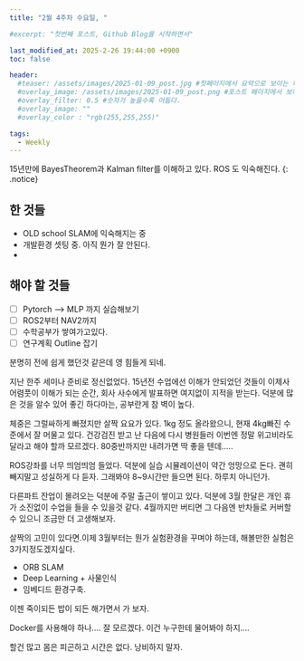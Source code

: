 ```yaml
---
title: "2월 4주차 수요일, "

#excerpt: "첫번째 포스트, Github Blog를 시작하면서"

last_modified_at: 2025-2-26 19:44:00 +0900
toc: false

header:
  #teaser: /assets/images/2025-01-09_post.jpg #첫페이지에서 요약으로 보이는 페이지.
  #overlay_image: /assets/images/2025-01-09_post.png #포스트 페이지에서 보이는 이미지
  #overlay_filter: 0.5 #숫자가 높을수록 어둡다.
  #overlay_image: ""
  #overlay_color : "rgb(255,255,255)"

tags:
  - Weekly  
---
```


15년만에 BayesTheorem과 Kalman filter를 이해하고 있다. ROS 도 익숙해진다. 
{: .notice}

## 한 것들 
  - OLD school SLAM에 익숙해지는 중
  - 개발환경 셋팅 중. 아직 뭔가 잘 안된다. 
  - 

## 해야 할 것들
  - [ ] Pytorch --> MLP 까지 실습해보기
  - [ ] ROS2부터 NAV2까지 
  - [ ] 수학공부가 쌓여가고있다. 
  - [ ] 연구계획 Outline 잡기

분명히 전에 쉽게 했던것 같은데 영 힘들게 되네. 

지난 한주 세미나 준비로 정신없었다. 
15년전 수업에선 이해가 안되었던 것들이 이제사 어렴풋이 이해가 되는 순간, 
회사 사수에게 발표하면 여지없이 지적을 받는다. 덕분에 많은 것을 알수 있어 좋긴 하다마는, 공부란게 참 벽이 높다. 

체중은 그럴싸하게 빠졌지만 살짝 요요가 있다. 1kg 정도 올라왔으니, 현재 4kg빠진 수준에서 잘 머물고 있다. 
건강검진 받고 난 다음에 다시 병원들러 이번엔 정말 위고비라도 달라고 해야 할까 모르겠다. 
80중반까지만 내려가면 딱 좋을 텐데.....

ROS강좌를 너무 띄엄띄엄 들었다. 
덕분에 실습 시뮬레이션이 약간 엉망으로 돈다. 
괜히 빼지말고 성실하게 다 듣자. 그래봐야 8~9시간만 들으면 된다. 하루치 아니던가. 

다른파트 잔업이 몰려오는 덕분에 주말 출근이 쌓이고 있다. 덕분에 3월 한달은 개인 휴가 소진없이 수업을 들을 수 있을것 같다. 
4월까지만 버티면 그 다음엔 반차들로 커버할 수 있으니 조금만 더 고생해보자.

살짝의 고민이 있다면.이제 3월부터는 뭔가 실험환경을 꾸며야 하는데, 해볼만한 실험은 3가지정도겠지싶다. 
  - ORB SLAM
  - Deep Learning + 사물인식
  - 임베디드 환경구축.

이젠 죽이되든 밥이 되든 해가면서 가 보자. 

Docker를 사용해야 하나.... 잘 모르겠다. 이건 누구한테 물어봐야 하지....

할건 많고 몸은 피곤하고 시간은 없다. 낭비하지 말자. 



